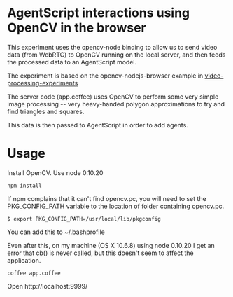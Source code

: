 # AgentScript interactions using OpenCV in the browser

This experiment uses the opencv-node binding to allow us to send video
data (from WebRTC) to OpenCV running on the local server, and then
feeds the processed data to an AgentScript model.

The experiment is based on the opencv-nodejs-browser example in
[video-processing-experiments](https://github.com/concord-consortium/video-processing-experiments)

The server code (app.coffee) uses OpenCV to perform some very
simple image processing -- very heavy-handed polygon approximations
to try and find triangles and squares.

This data is then passed to AgentScript in order to add agents.

# Usage

Install OpenCV. Use node 0.10.20

`npm install`

If npm complains that it can't find opencv.pc, you will need to set the
PKG_CONFIG_PATH variable to the location of folder containing opencv.pc.

`$ export PKG_CONFIG_PATH=/usr/local/lib/pkgconfig`

You can add this to ~/.bashprofile

Even after this, on my machine (OS X 10.6.8) using node 0.10.20 I get an
error that cb() is never called, but this doesn't seem to affect the application.

`coffee app.coffee`

Open http://localhost:9999/